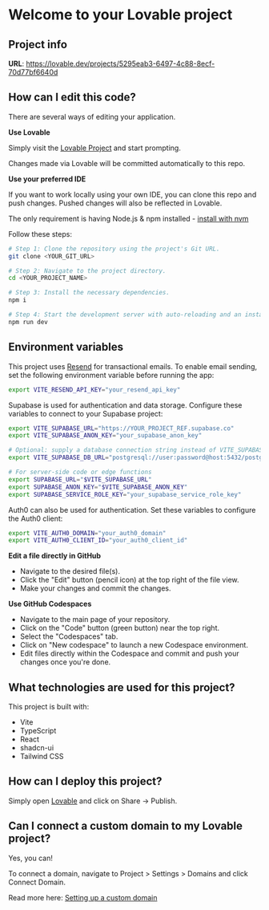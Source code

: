 # Welcome to your Lovable project

## Project info

**URL**: https://lovable.dev/projects/5295eab3-6497-4c88-8ecf-70d77bf6640d

## How can I edit this code?

There are several ways of editing your application.

**Use Lovable**

Simply visit the [Lovable Project](https://lovable.dev/projects/5295eab3-6497-4c88-8ecf-70d77bf6640d) and start prompting.

Changes made via Lovable will be committed automatically to this repo.

**Use your preferred IDE**

If you want to work locally using your own IDE, you can clone this repo and push changes. Pushed changes will also be reflected in Lovable.

The only requirement is having Node.js & npm installed - [install with nvm](https://github.com/nvm-sh/nvm#installing-and-updating)

Follow these steps:

```sh
# Step 1: Clone the repository using the project's Git URL.
git clone <YOUR_GIT_URL>

# Step 2: Navigate to the project directory.
cd <YOUR_PROJECT_NAME>

# Step 3: Install the necessary dependencies.
npm i

# Step 4: Start the development server with auto-reloading and an instant preview.
npm run dev
```

## Environment variables

This project uses [Resend](https://resend.com) for transactional emails. To enable email sending, set the following environment variable before running the app:

```sh
export VITE_RESEND_API_KEY="your_resend_api_key"
```

Supabase is used for authentication and data storage. Configure these variables to connect to your Supabase project:

```sh
export VITE_SUPABASE_URL="https://YOUR_PROJECT_REF.supabase.co"
export VITE_SUPABASE_ANON_KEY="your_supabase_anon_key"

# Optional: supply a database connection string instead of VITE_SUPABASE_URL
export VITE_SUPABASE_DB_URL="postgresql://user:password@host:5432/postgres"

# For server-side code or edge functions
export SUPABASE_URL="$VITE_SUPABASE_URL"
export SUPABASE_ANON_KEY="$VITE_SUPABASE_ANON_KEY"
export SUPABASE_SERVICE_ROLE_KEY="your_supabase_service_role_key"
```

Auth0 can also be used for authentication. Set these variables to configure the Auth0 client:

```sh
export VITE_AUTH0_DOMAIN="your_auth0_domain"
export VITE_AUTH0_CLIENT_ID="your_auth0_client_id"
```

**Edit a file directly in GitHub**

- Navigate to the desired file(s).
- Click the "Edit" button (pencil icon) at the top right of the file view.
- Make your changes and commit the changes.

**Use GitHub Codespaces**

- Navigate to the main page of your repository.
- Click on the "Code" button (green button) near the top right.
- Select the "Codespaces" tab.
- Click on "New codespace" to launch a new Codespace environment.
- Edit files directly within the Codespace and commit and push your changes once you're done.

## What technologies are used for this project?

This project is built with:

- Vite
- TypeScript
- React
- shadcn-ui
- Tailwind CSS

## How can I deploy this project?

Simply open [Lovable](https://lovable.dev/projects/5295eab3-6497-4c88-8ecf-70d77bf6640d) and click on Share -> Publish.

## Can I connect a custom domain to my Lovable project?

Yes, you can!

To connect a domain, navigate to Project > Settings > Domains and click Connect Domain.

Read more here: [Setting up a custom domain](https://docs.lovable.dev/tips-tricks/custom-domain#step-by-step-guide)
